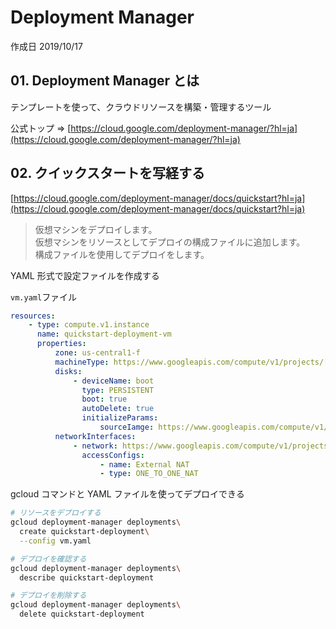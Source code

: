 # Deployment Manager

作成日 2019/10/17

## 01. Deployment Manager とは

テンプレートを使って、クラウドリソースを構築・管理するツール

公式トップ => [https://cloud.google.com/deployment-manager/?hl=ja](https://cloud.google.com/deployment-manager/?hl=ja)

## 02. クイックスタートを写経する

[https://cloud.google.com/deployment-manager/docs/quickstart?hl=ja](https://cloud.google.com/deployment-manager/docs/quickstart?hl=ja)

> 仮想マシンをデプロイします。\
> 仮想マシンをリソースとしてデプロイの構成ファイルに追加します。\
> 構成ファイルを使用してデプロイをします。

YAML 形式で設定ファイルを作成する

`vm.yaml`ファイル

```yaml
resources:
    - type: compute.v1.instance
      name: quickstart-deployment-vm
      properties:
          zone: us-central1-f
          machineType: https://www.googleapis.com/compute/v1/projects/[MY_PROJECT]/zones/us-central1-f/machineTypes/f1-micro
          disks:
              - deviceName: boot
                type: PERSISTENT
                boot: true
                autoDelete: true
                initializeParams:
                    sourceIamge: https://www.googleapis.com/compute/v1/projects/debian-cloud/global/images/family/[FAMILY_NAME]
          networkInterfaces:
              - network: https://www.googleapis.com/compute/v1/projects/[MY_PROJECT]/global/networks/default
                accessConfigs:
                    - name: External NAT
                    - type: ONE_TO_ONE_NAT
```

gcloud コマンドと YAML ファイルを使ってデプロイできる

```bash
# リソースをデプロイする
gcloud deployment-manager deployments\
  create quickstart-deployment\
  --config vm.yaml

# デプロイを確認する
gcloud deployment-manager deployments\
  describe quickstart-deployment

# デプロイを削除する
gcloud deployment-manager deployments\
  delete quickstart-deployment
```
